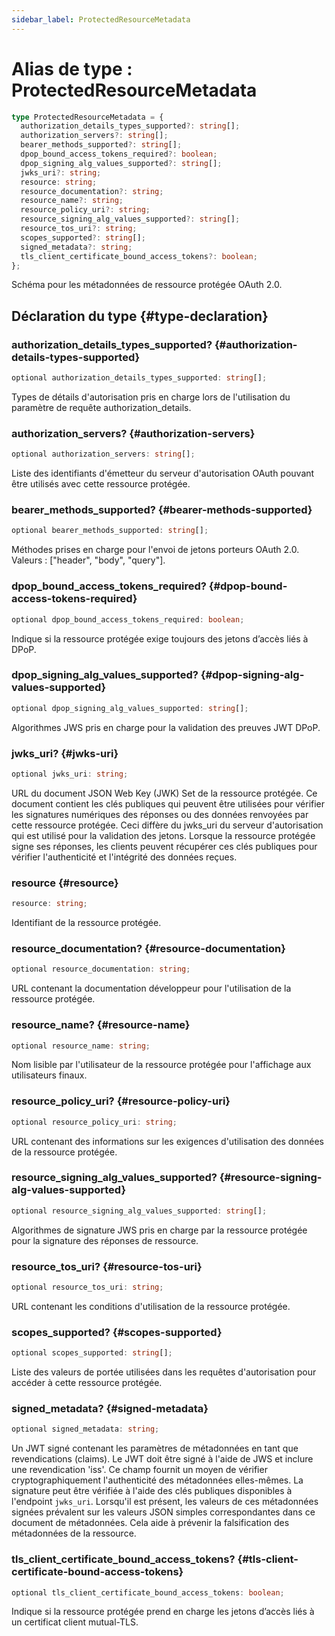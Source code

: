 ```yaml
---
sidebar_label: ProtectedResourceMetadata
---
```


# Alias de type : ProtectedResourceMetadata

```ts
type ProtectedResourceMetadata = {
  authorization_details_types_supported?: string[];
  authorization_servers?: string[];
  bearer_methods_supported?: string[];
  dpop_bound_access_tokens_required?: boolean;
  dpop_signing_alg_values_supported?: string[];
  jwks_uri?: string;
  resource: string;
  resource_documentation?: string;
  resource_name?: string;
  resource_policy_uri?: string;
  resource_signing_alg_values_supported?: string[];
  resource_tos_uri?: string;
  scopes_supported?: string[];
  signed_metadata?: string;
  tls_client_certificate_bound_access_tokens?: boolean;
};
```

Schéma pour les métadonnées de ressource protégée OAuth 2.0.

## Déclaration du type {#type-declaration}

### authorization\_details\_types\_supported? {#authorization-details-types-supported}

```ts
optional authorization_details_types_supported: string[];
```

Types de détails d'autorisation pris en charge lors de l'utilisation du paramètre de requête authorization_details.

### authorization\_servers? {#authorization-servers}

```ts
optional authorization_servers: string[];
```

Liste des identifiants d'émetteur du serveur d'autorisation OAuth pouvant être utilisés avec cette ressource protégée.

### bearer\_methods\_supported? {#bearer-methods-supported}

```ts
optional bearer_methods_supported: string[];
```

Méthodes prises en charge pour l'envoi de jetons porteurs OAuth 2.0. Valeurs : ["header", "body", "query"].

### dpop\_bound\_access\_tokens\_required? {#dpop-bound-access-tokens-required}

```ts
optional dpop_bound_access_tokens_required: boolean;
```

Indique si la ressource protégée exige toujours des jetons d’accès liés à DPoP.

### dpop\_signing\_alg\_values\_supported? {#dpop-signing-alg-values-supported}

```ts
optional dpop_signing_alg_values_supported: string[];
```

Algorithmes JWS pris en charge pour la validation des preuves JWT DPoP.

### jwks\_uri? {#jwks-uri}

```ts
optional jwks_uri: string;
```

URL du document JSON Web Key (JWK) Set de la ressource protégée. Ce document contient les clés publiques
qui peuvent être utilisées pour vérifier les signatures numériques des réponses ou des données renvoyées par cette ressource protégée.
Ceci diffère du jwks_uri du serveur d'autorisation qui est utilisé pour la validation des jetons. Lorsque la ressource protégée
signe ses réponses, les clients peuvent récupérer ces clés publiques pour vérifier l'authenticité et l'intégrité
des données reçues.

### resource {#resource}

```ts
resource: string;
```

Identifiant de la ressource protégée.

### resource\_documentation? {#resource-documentation}

```ts
optional resource_documentation: string;
```

URL contenant la documentation développeur pour l'utilisation de la ressource protégée.

### resource\_name? {#resource-name}

```ts
optional resource_name: string;
```

Nom lisible par l'utilisateur de la ressource protégée pour l'affichage aux utilisateurs finaux.

### resource\_policy\_uri? {#resource-policy-uri}

```ts
optional resource_policy_uri: string;
```

URL contenant des informations sur les exigences d'utilisation des données de la ressource protégée.

### resource\_signing\_alg\_values\_supported? {#resource-signing-alg-values-supported}

```ts
optional resource_signing_alg_values_supported: string[];
```

Algorithmes de signature JWS pris en charge par la ressource protégée pour la signature des réponses de ressource.

### resource\_tos\_uri? {#resource-tos-uri}

```ts
optional resource_tos_uri: string;
```

URL contenant les conditions d'utilisation de la ressource protégée.

### scopes\_supported? {#scopes-supported}

```ts
optional scopes_supported: string[];
```

Liste des valeurs de portée utilisées dans les requêtes d'autorisation pour accéder à cette ressource protégée.

### signed\_metadata? {#signed-metadata}

```ts
optional signed_metadata: string;
```

Un JWT signé contenant les paramètres de métadonnées en tant que revendications (claims). Le JWT doit être signé à l'aide de JWS et inclure
une revendication 'iss'. Ce champ fournit un moyen de vérifier cryptographiquement l'authenticité des métadonnées
elles-mêmes. La signature peut être vérifiée à l'aide des clés publiques disponibles à l'endpoint `jwks_uri`.
Lorsqu'il est présent, les valeurs de ces métadonnées signées prévalent sur les valeurs JSON simples
correspondantes dans ce document de métadonnées. Cela aide à prévenir la falsification des métadonnées de la ressource.

### tls\_client\_certificate\_bound\_access\_tokens? {#tls-client-certificate-bound-access-tokens}

```ts
optional tls_client_certificate_bound_access_tokens: boolean;
```

Indique si la ressource protégée prend en charge les jetons d’accès liés à un certificat client mutual-TLS.
